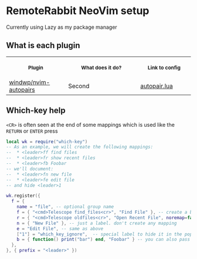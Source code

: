 # RemoteRabbit NeoVim setup

Currently using Lazy as my package manager

## What is each plugin

<table>
    <tr>
        <th align="center">
            <img width="220" height="1">
            <p>
                <small>Plugin</small>
            </p>
        </th>
        <th align="center">
            <img width="450" height="1">
            <p>
                <small>What does it do?</small>
            </p>
        </th>
        <th align="center">
            <img width="220" height="1">
            <p>
                <small>Link to config</small>
            </p>
        </th>
    </tr>
    <tr>
        <td><a href="https://github.com/windwp/nvim-autopairs"/>windwp/nvim-autopairs</td>
        <td>Second</td>
        <td><a href="lua/Lazy/plugins/code/autopair.lua"/>autopair.lua</td>
    </tr>
</table>

## Which-key help

`<CR>` is often seen at the end of some mappings which is used like the `RETURN` or `ENTER` press

```lua
local wk = require("which-key")
-- As an example, we will create the following mappings:
--  * <leader>ff find files
--  * <leader>fr show recent files
--  * <leader>fb Foobar
-- we'll document:
--  * <leader>fn new file
--  * <leader>fe edit file
-- and hide <leader>1

wk.register({
  f = {
    name = "file", -- optional group name
    f = { "<cmd>Telescope find_files<cr>", "Find File" }, -- create a binding with label
    r = { "<cmd>Telescope oldfiles<cr>", "Open Recent File", noremap=false, buffer = 123 }, -- additional options for creating the keymap
    n = { "New File" }, -- just a label. don't create any mapping
    e = "Edit File", -- same as above
    ["1"] = "which_key_ignore",  -- special label to hide it in the popup
    b = { function() print("bar") end, "Foobar" } -- you can also pass functions!
  },
}, { prefix = "<leader>" })
```
